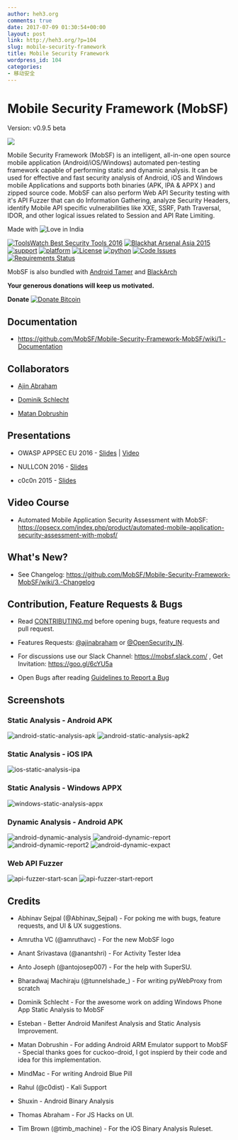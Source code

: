 ```yaml
---
author: heh3.org
comments: true
date: 2017-07-09 01:30:54+00:00
layout: post
link: http://heh3.org/?p=104
slug: mobile-security-framework
title: Mobile Security Framework
wordpress_id: 104
categories:
- 移动安全
---
```


# Mobile Security Framework (MobSF)




Version: v0.9.5 beta





  ![](https://cloud.githubusercontent.com/assets/4301109/20019521/cc61f7fc-a2f2-11e6-95f3-407030d9fdde.png)





Mobile Security Framework (MobSF) is an intelligent, all-in-one open source mobile application (Android/iOS/Windows) automated pen-testing framework capable of performing static and dynamic analysis. It can be used for effective and fast security analysis of Android, iOS and Windows mobile Applications and supports both binaries (APK, IPA & APPX ) and zipped source code. MobSF can also perform Web API Security testing with it's API Fuzzer that can do Information Gathering, analyze Security Headers, identify Mobile API specific vulnerabilities like XXE, SSRF, Path Traversal, IDOR, and other logical issues related to Session and API Rate Limiting.




Made with ![Love](https://cloud.githubusercontent.com/assets/4301109/16754758/82e3a63c-4813-11e6-9430-6015d98aeaab.png) in India




[![ToolsWatch Best Security Tools 2016](https://img.shields.io/badge/ToolsWatch-Rank%205%20%7C%20Year%202016-red.svg)](http://www.toolswatch.org/2017/02/2016-top-security-tools-as-voted-by-toolswatch-org-readers/)
[![Blackhat Arsenal Asia 2015](https://img.shields.io/badge/Black%20Hat%20Arsenal-Asia%202015-blue.svg)](https://www.blackhat.com/asia-15/arsenal.html#yso-mobile-security-framework)
[![support](https://baikal.io/badges/ajinabraham/mobsf)](https://baikal.io/ajinabraham/mobsf) 
[![platform](https://img.shields.io/badge/platform-osx%2Flinux%2Fwindows-green.svg)](https://github.com/MobSF/Mobile-Security-Framework-MobSF/)
[![License](https://img.shields.io/:license-gpl3-blue.svg)](https://www.gnu.org/licenses/gpl-3.0.html)
[![python](https://img.shields.io/badge/python-2.7-blue.svg)](https://www.python.org/downloads/)
[![Code Issues](https://www.quantifiedcode.com/api/v1/project/d49e36d69236411bb854214737f6dfa1/badge.svg)](https://www.quantifiedcode.com/app/project/d49e36d69236411bb854214737f6dfa1)
[![Requirements Status](https://requires.io/github/MobSF/Mobile-Security-Framework-MobSF/requirements.svg?branch=master)](https://requires.io/github/MobSF/Mobile-Security-Framework-MobSF/requirements/?branch=master)




MobSF is also bundled with [Android Tamer](https://androidtamer.com/tamer4-release) and [BlackArch](https://blackarch.org/mobile.html)




**Your generous donations will keep us motivated.**




**Donate**
[![Donate Bitcoin](https://user-images.githubusercontent.com/4301109/27862054-08f80b3a-61a1-11e7-8e07-e9b953c48bab.png)](https://mobsf.github.io/Mobile-Security-Framework-MobSF/donate.html)




## Documentation






  * https://github.com/MobSF/Mobile-Security-Framework-MobSF/wiki/1.-Documentation




## Collaborators






  * [Ajin Abraham](https://in.linkedin.com/in/ajinabraham)


  * [Dominik Schlecht](https://github.com/DominikSchlecht)


  * [Matan Dobrushin](https://github.com/matandobr)




## Presentations






  * OWASP APPSEC EU 2016 - [Slides](http://www.slideshare.net/ajin25/automated-mobile-application-security-assessment-with-mobsf) | [Video](https://www.youtube.com/watch?v=h00v1euuFXg)


  * NULLCON 2016 - [Slides](https://www.slideshare.net/ajin25/nullcon-goa-2016-automated-mobile-application-security-testing-with-mobile-security-framework-mobsf)


  * c0c0n 2015 - [Slides](https://www.slideshare.net/ajin25/automated-security-analysis-of-android-ios-applications-with-mobile-security-framework-c0c0n-2015)




## Video Course






  * Automated Mobile Application Security Assessment with MobSF: https://opsecx.com/index.php/product/automated-mobile-application-security-assessment-with-mobsf/




## What's New?






  * See Changelog: https://github.com/MobSF/Mobile-Security-Framework-MobSF/wiki/3.-Changelog




## Contribution, Feature Requests & Bugs






  * Read [CONTRIBUTING.md](https://github.com/MobSF/Mobile-Security-Framework-MobSF/blob/master/.github/CONTRIBUTING.md) before opening bugs, feature requests and pull request.


  * Features Requests: [@ajinabraham](https://twitter.com/ajinabraham) or [@OpenSecurity_IN](https://twitter.com/OpenSecurity_IN). 


  * For discussions use our Slack Channel: https://mobsf.slack.com/ , Get Invitation: https://goo.gl/6cYU5a


  * Open Bugs after reading [Guidelines to Report a Bug](https://github.com/MobSF/Mobile-Security-Framework-MobSF/blob/master/.github/CONTRIBUTING.md#using-the-issue-tracker)




## Screenshots




### Static Analysis - Android APK




![android-static-analysis-apk](https://cloud.githubusercontent.com/assets/4301109/13614857/7a39189c-e598-11e5-90ff-6357b6c320bd.png)
![android-static-analysis-apk2](https://cloud.githubusercontent.com/assets/4301109/13614896/b7b7b53e-e598-11e5-84b5-e69c56c230a3.png)




### Static Analysis - iOS IPA




![ios-static-analysis-ipa](https://cloud.githubusercontent.com/assets/4301109/13614950/e8174ac8-e598-11e5-8e03-d40ad7d9e5a4.png)




### Static Analysis - Windows APPX




![windows-static-analysis-appx](https://cloud.githubusercontent.com/assets/4301109/20524598/1e139a1e-b0e1-11e6-8489-ee38c4392b4b.png)




### Dynamic Analysis - Android APK




![android-dynamic-analysis](https://cloud.githubusercontent.com/assets/4301109/13615043/6fe62028-e599-11e5-9c50-e44adbba114a.png)
![android-dynamic-report](https://cloud.githubusercontent.com/assets/4301109/13615800/104cc424-e59d-11e5-9a98-2e3b2aff7222.png)
![android-dynamic-report2](https://cloud.githubusercontent.com/assets/4301109/13615767/f04e5c1e-e59c-11e5-9ad1-b31598024ad4.png)
![android-dynamic-expact](https://cloud.githubusercontent.com/assets/4301109/13615882/6f4d9f16-e59d-11e5-9ec9-3b4c47e37389.png)




### Web API Fuzzer




![api-fuzzer-start-scan](https://cloud.githubusercontent.com/assets/4301109/13615144/e992ecda-e599-11e5-88d5-e7c310980b62.png)
![api-fuzzer-start-report](https://cloud.githubusercontent.com/assets/4301109/13615236/5d8df210-e59a-11e5-827a-ccf642e96609.png)




## Credits






  * Abhinav Sejpal (@Abhinav_Sejpal) - For poking me with bugs, feature requests, and UI & UX suggestions.


  * Amrutha VC (@amruthavc) - For the new MobSF logo


  * Anant Srivastava (@anantshri) - For Activity Tester Idea


  * Anto Joseph (@antojosep007) - For the help with SuperSU.


  * Bharadwaj Machiraju (@tunnelshade_) - For writing pyWebProxy from scratch


  * Dominik Schlecht - For the awesome work on adding Windows Phone App Static Analysis to MobSF


  * Esteban - Better Android Manifest Analysis and Static Analysis Improvement.


  * Matan Dobrushin - For adding Android ARM Emulator support to MobSF - Special thanks goes for cuckoo-droid, I got inspierd by their code and idea for this implementation.


  * MindMac - For writing Android Blue Pill


  * Rahul (@c0dist) - Kali Support


  * Shuxin - Android Binary Analysis


  * Thomas Abraham - For JS Hacks on UI.


  * Tim Brown (@timb_machine) - For the iOS Binary Analysis Ruleset.



